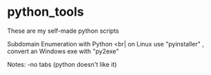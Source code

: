 # python_tools
These are my self-made python scripts

Subdomain Enumeration with Python <br|
on Linux use "pyinstaller" , convert an Windows exe with "py2exe"

Notes:
-no tabs (python doesn't like it)
